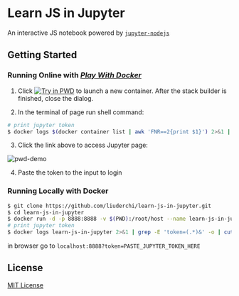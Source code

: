 # Learn JS in Jupyter

An interactive JS notebook powered by [`jupyter-nodejs`][jupyter-nodejs-link]


## Getting Started

### Running Online with [_Play With Docker_][pwd-link]

1. Click [![Try in PWD][try-pwd-img]][try-pwd-link] to launch a new container. After the stack builder is finished, close the dialog.

2. In the terminal of page run shell command:

  ```sh
  # print jupyter token
  $ docker logs $(docker container list | awk 'FNR==2{print $1}') 2>&1 | grep -E 'token=(.*)&' -o | cut -c7-54
  ```

3. Click the link above to access Jupyter page:

![pwd-demo][pwd-demo]

4. Paste the token to the input to login

### Running Locally with Docker

```sh
$ git clone https://github.com/liuderchi/learn-js-in-jupyter.git
$ cd learn-js-in-jupyter
$ docker run -d -p 8888:8888 -v $(PWD):/root/host --name learn-js-in-jupyter liuderchi/jupyter-nodejs:latest
# print jupyter token
$ docker logs learn-js-in-jupyter 2>&1 | grep -E 'token=(.*)&' -o | cut -c7-54
```

in browser go to `localhost:8888?token=PASTE_JUPYTER_TOKEN_HERE`


## License

[MIT License][mit-license]


[jupyter-nodejs-link]: https://github.com/notablemind/jupyter-nodejs
[pwd-link]: https://labs.play-with-docker.com/
[try-pwd-img]: https://cdn.rawgit.com/play-with-docker/stacks/cff22438/assets/images/button.png
[try-pwd-link]: http://play-with-docker.com?stack=https://raw.githubusercontent.com/liuderchi/learn-js-in-jupyter/master/stack.yml
[pwd-demo]: https://user-images.githubusercontent.com/4994705/42303031-6e6cbebe-8051-11e8-8dea-928481c0f4e4.png

[mit-license]: https://liuderchi.mit-license.org/ "mit-license"
